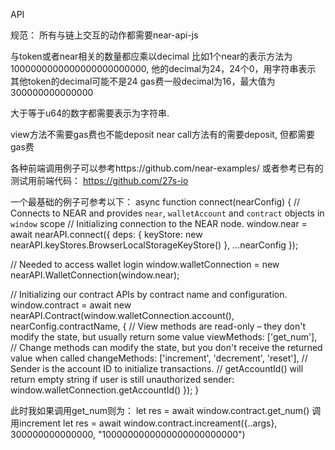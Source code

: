 API

规范：
所有与链上交互的动作都需要near-api-js

与token或者near相关的数量都应乘以decimal
比如1个near的表示方法为 1000000000000000000000000, 他的decimal为24，24个0，用字符串表示
其他token的decimal可能不是24
gas费一般decimal为16，最大值为300000000000000

大于等于u64的数字都需要表示为字符串.

view方法不需要gas费也不能deposit near
call方法有的需要deposit, 但都需要gas费

各种前端调用例子可以参考https://github.com/near-examples/
或者参考已有的测试用前端代码： https://github.com/27s-io


一个最基础的例子可参考以下：
async function connect(nearConfig) {
  // Connects to NEAR and provides `near`, `walletAccount` and `contract` objects in `window` scope
  // Initializing connection to the NEAR node.
  window.near = await nearAPI.connect({
    deps: {
      keyStore: new nearAPI.keyStores.BrowserLocalStorageKeyStore()
    },
    ...nearConfig
  });

  // Needed to access wallet login
  window.walletConnection = new nearAPI.WalletConnection(window.near);

  // Initializing our contract APIs by contract name and configuration.
  window.contract = await new nearAPI.Contract(window.walletConnection.account(), nearConfig.contractName, {
    // View methods are read-only – they don't modify the state, but usually return some value
    viewMethods: ['get_num'],
    // Change methods can modify the state, but you don't receive the returned value when called
    changeMethods: ['increment', 'decrement', 'reset'],
    // Sender is the account ID to initialize transactions.
    // getAccountId() will return empty string if user is still unauthorized
    sender: window.walletConnection.getAccountId()
  });
}

此时我如果调用get_num则为： let res = await window.contract.get_num()
调用increment let res = await window.contract.increament({..args}, 300000000000000, "1000000000000000000000000")

